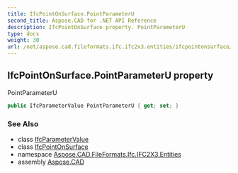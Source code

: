 ```yaml
---
title: IfcPointOnSurface.PointParameterU
second_title: Aspose.CAD for .NET API Reference
description: IfcPointOnSurface property. PointParameterU
type: docs
weight: 30
url: /net/aspose.cad.fileformats.ifc.ifc2x3.entities/ifcpointonsurface/pointparameteru/
---
```

## IfcPointOnSurface.PointParameterU property

PointParameterU

```csharp
public IfcParameterValue PointParameterU { get; set; }
```

### See Also

* class [IfcParameterValue](../../../aspose.cad.fileformats.ifc.ifc2x3.types/ifcparametervalue/)
* class [IfcPointOnSurface](../)
* namespace [Aspose.CAD.FileFormats.Ifc.IFC2X3.Entities](../../ifcpointonsurface/)
* assembly [Aspose.CAD](../../../)


